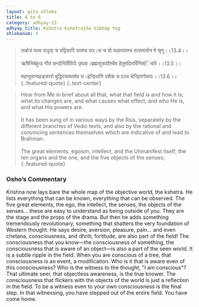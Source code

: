 ```yaml
---
layout: gita_shloka
title: 4 to 6
category: adhyay-13
adhyay_title: Kṣhetra Kṣhetrajña Vibhāg Yog
shlokanum: 4
---
```


> तत्क्षेत्रं यच्च यादृक् च यद्विकारि यतश्च यत्।स च यो यत्प्रभावश्च तत्समासेन मे श्रृणु।।13.4।।<br><br>ऋषिभिर्बहुधा गीतं छन्दोभिर्विविधैः पृथक्।ब्रह्मसूत्रपदैश्चैव हेतुमद्भिर्विनिश्िचतैः।।13.5।।<br><br>महाभूतान्यहङ्कारो बुद्धिरव्यक्तमेव च।इन्द्रियाणि दशैकं च पञ्च चेन्द्रियगोचराः।।13.6।।
{:.featured-quote}
{:.text-center}

> Hear from Me in brief about all that, what that field is and how it is; what its changes are, and what causes what effect; and who He is, and what His powers are.<br><br>It has been sung of in various ways by the Rsis, separately by the different branches of Vedic texts, and also by the rational and convincing sentences themselves which are indicative of and lead to Brahman.<br><br>The great elements, egoism, intellect, and the Unmanifest itself; the ten organs and the one, and the five objects of the senses;
{:.featured-quote}

### Osho’s Commentary
Krishna now lays bare the whole map of the objective world, the kshetra. He lists everything that can be known, everything that can be observed.
The five great elements, the ego, the intellect, the senses, the objects of the senses… these are easy to understand as being outside of you. They are the stage and the props of the drama.
But then he adds something tremendously revolutionary, something that shatters the very foundation of Western thought. He says desire, aversion, pleasure, pain… and even chetana, consciousness, and dhriti, fortitude, are also part of the field!
The consciousness that you know—the consciousness of something, the consciousness that is aware of an object—is also a part of the seen world. It is a subtle ripple in the field. When you are conscious of a tree, that consciousness is an event, a modification. Who is it that is aware even of this consciousness? Who is the witness to the thought, "I am conscious"?
That ultimate seer, that objectless awareness, is the true knower. The consciousness that flickers with the objects of the world is just a reflection in the field. To be a witness even to your own consciousness is the final step. In that witnessing, you have stepped out of the entire field. You have come home.
